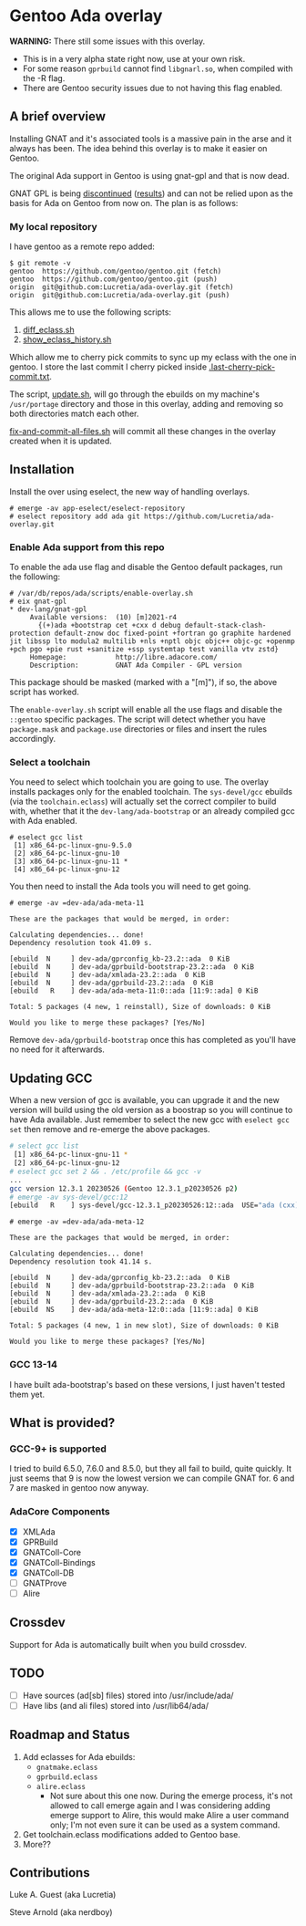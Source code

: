 # Gentoo Ada overlay

**WARNING:** There still some issues with this overlay.
  * This is in a very alpha state right now, use at your own risk.
  * For some reason ```gprbuild``` cannot find ```libgnarl.so```, when compiled with the -R flag.
  * There are Gentoo security issues due to not having this flag enabled.

## A brief overview

Installing GNAT and it's associated tools is a massive pain in the arse and it always has been. The idea behind this overlay is to make it easier on Gentoo.

The original Ada support in Gentoo is using gnat-gpl and that is now dead.

GNAT GPL is being [discontinued](https://www.reddit.com/r/ada/comments/hwgbwa/survey_on_the_future_of_gnat_community) ([results](https://www.reddit.com/r/ada/comments/j6oz6i/results_of_the_survey_on_the_future_of_gnat/)) and can not be relied upon as the basis for Ada on Gentoo from now on. The plan is as follows:

### My local repository

I have gentoo as a remote repo added:

```
$ git remote -v
gentoo  https://github.com/gentoo/gentoo.git (fetch)
gentoo  https://github.com/gentoo/gentoo.git (push)
origin  git@github.com:Lucretia/ada-overlay.git (fetch)
origin  git@github.com:Lucretia/ada-overlay.git (push)
```

This allows me to use the following scripts:

1. [diff_eclass.sh](./scripts/diff_eclass.sh)
2. [show_eclass_history.sh](./scripts/show_eclass_history.sh)

Which allow me to cherry pick commits to sync up my eclass with the one in gentoo. I store the last commit I cherry picked inside [.last-cherry-pick-commit.txt](./.last-cherry-pick-commit.txt).

The script, [update.sh](./scripts/update.sh), will go through the ebuilds on my machine's ```/usr/portage``` directory and those in this overlay, adding and removing so both directories match each other.

[fix-and-commit-all-files.sh](./scripts/fix-and-commit-all-files.sh) will commit all these changes in the overlay created when it is updated.

## Installation

Install the over using eselect, the new way of handling overlays.

```
# emerge -av app-eselect/eselect-repository
# eselect repository add ada git https://github.com/Lucretia/ada-overlay.git
```

### Enable Ada support from this repo

To enable the ada use flag and disable the Gentoo default packages, run the following:

```
# /var/db/repos/ada/scripts/enable-overlay.sh
# eix gnat-gpl
* dev-lang/gnat-gpl
     Available versions:  (10) [m]2021-r4
       {(+)ada +bootstrap cet +cxx d debug default-stack-clash-protection default-znow doc fixed-point +fortran go graphite hardened jit libssp lto modula2 multilib +nls +nptl objc objc++ objc-gc +openmp +pch pgo +pie rust +sanitize +ssp systemtap test vanilla vtv zstd}
     Homepage:            http://libre.adacore.com/
     Description:         GNAT Ada Compiler - GPL version
```

This package should be masked (marked with a "[m]"), if so, the above script has worked.

The ```enable-overlay.sh``` script will enable all the use flags and disable the ```::gentoo``` specific packages. The script will detect whether you have ```package.mask``` and ```package.use``` directories or files and insert the rules accordingly.

### Select a toolchain

You need to select which toolchain you are going to use. The overlay installs packages only for the enabled toolchain. The ```sys-devel/gcc``` ebuilds (via the ```toolchain.eclass```) will actually set the correct compiler to build with, whether that it the ```dev-lang/ada-bootstrap``` or an already compiled gcc with Ada enabled.
```
# eselect gcc list
 [1] x86_64-pc-linux-gnu-9.5.0
 [2] x86_64-pc-linux-gnu-10
 [3] x86_64-pc-linux-gnu-11 *
 [4] x86_64-pc-linux-gnu-12
```

You then need to install the Ada tools you will need to get going.

```
# emerge -av =dev-ada/ada-meta-11

These are the packages that would be merged, in order:

Calculating dependencies... done!
Dependency resolution took 41.09 s.

[ebuild  N     ] dev-ada/gprconfig_kb-23.2::ada  0 KiB
[ebuild  N     ] dev-ada/gprbuild-bootstrap-23.2::ada  0 KiB
[ebuild  N     ] dev-ada/xmlada-23.2::ada  0 KiB
[ebuild  N     ] dev-ada/gprbuild-23.2::ada  0 KiB
[ebuild   R    ] dev-ada/ada-meta-11:0::ada [11:9::ada] 0 KiB

Total: 5 packages (4 new, 1 reinstall), Size of downloads: 0 KiB

Would you like to merge these packages? [Yes/No]
```

Remove ```dev-ada/gprbuild-bootstrap``` once this has completed as you'll have no need for it afterwards.

## Updating GCC

When a new version of gcc is available, you can upgrade it and the new version will build using the old version as a boostrap so you will continue to have Ada available. Just remember to select the new gcc with ```eselect gcc set``` then remove and re-emerge the above packages.

```bash
# select gcc list
 [1] x86_64-pc-linux-gnu-11 *
 [2] x86_64-pc-linux-gnu-12
# eselect gcc set 2 && . /etc/profile && gcc -v
...
gcc version 12.3.1 20230526 (Gentoo 12.3.1_p20230526 p2)
# emerge -av sys-devel/gcc:12
[ebuild   R    ] sys-devel/gcc-12.3.1_p20230526:12::ada  USE="ada (cxx) d fortran graphite jit (multilib) nls nptl openmp (pie) sanitize ssp (-cet) (-custom-cflags) -debug -default-stack-clash-protection -default-znow -doc (-fixed-point) -go -hardened (-ieee-long-double) (-libssp) -lto -objc -objc++ -objc-gc (-pch) -pgo -systemtap -test -valgrind -vanilla -vtv -zstd" 0 KiB
```

```
# emerge -av =dev-ada/ada-meta-12

These are the packages that would be merged, in order:

Calculating dependencies... done!
Dependency resolution took 41.14 s.

[ebuild  N     ] dev-ada/gprconfig_kb-23.2::ada  0 KiB
[ebuild  N     ] dev-ada/gprbuild-bootstrap-23.2::ada  0 KiB
[ebuild  N     ] dev-ada/xmlada-23.2::ada  0 KiB
[ebuild  N     ] dev-ada/gprbuild-23.2::ada  0 KiB
[ebuild  NS    ] dev-ada/ada-meta-12:0::ada [11:9::ada] 0 KiB

Total: 5 packages (4 new, 1 in new slot), Size of downloads: 0 KiB

Would you like to merge these packages? [Yes/No]
```

### GCC 13-14

I have built ada-bootstrap's based on these versions, I just haven't tested them yet.

## What is provided?

### GCC-9+ is supported

I tried to build 6.5.0, 7.6.0 and 8.5.0, but they all fail to build, quite quickly. It just seems that 9 is now the lowest version we can compile GNAT for. 6 and 7 are masked in gentoo now anyway.

### AdaCore Components

* [X] XMLAda
* [X] GPRBuild
* [X] GNATColl-Core
* [X] GNATColl-Bindings
* [X] GNATColl-DB
* [ ] GNATProve
* [ ] Alire

## Crossdev

Support for Ada is automatically built when you build crossdev.

## TODO

* [ ] Have sources (ad[sb] files) stored into /usr/include/ada/<package>
* [ ] Have libs (and ali files) stored into /usr/lib64/ada/<package>

## Roadmap and Status

1. Add eclasses for Ada ebuilds:
   * ```gnatmake.eclass```
   * ```gprbuild.eclass```
   * ```alire.eclass```
     * Not sure about this one now. During the emerge process, it's not allowed to call emerge again and I was considering adding emerge support to Alire, this would make Alire a user command only; I'm not even sure it can be used as a system command.
2. Get toolchain.eclass modifications added to Gentoo base.
3. More??

## Contributions

Luke A. Guest (aka Lucretia)

Steve Arnold (aka nerdboy)
